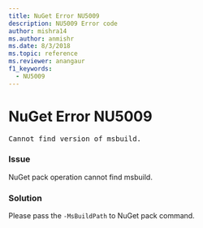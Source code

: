 ```yaml
---
title: NuGet Error NU5009
description: NU5009 Error code
author: mishra14
ms.author: anmishr
ms.date: 8/3/2018
ms.topic: reference
ms.reviewer: anangaur
f1_keywords: 
  - NU5009
---
```


# NuGet Error NU5009
<pre>Cannot find version of msbuild.</pre>

### Issue

NuGet pack operation cannot find msbuild.


### Solution

Please pass the `-MsBuildPath` to NuGet pack command.


